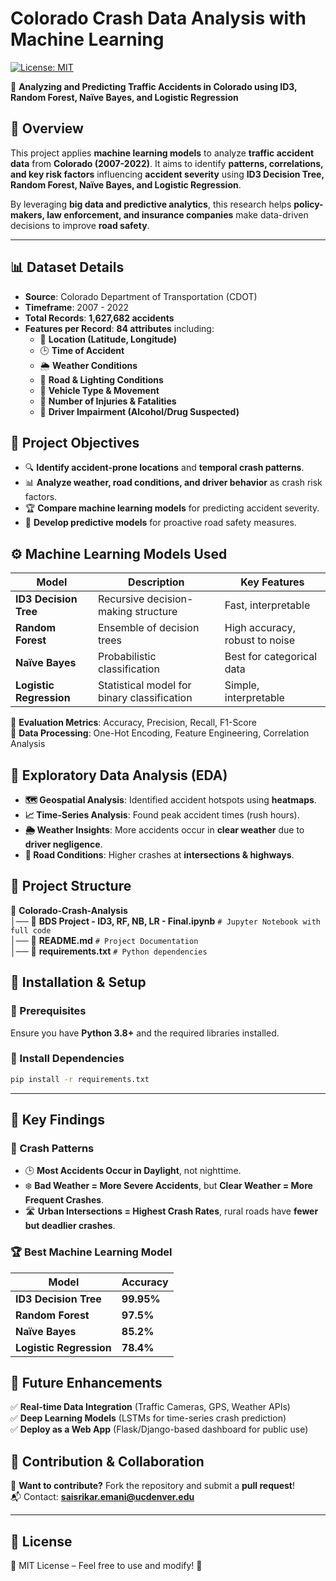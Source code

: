 # **Colorado Crash Data Analysis with Machine Learning**
[![License: MIT](https://img.shields.io/badge/License-MIT-blue.svg)](https://opensource.org/licenses/MIT)

🚗 **Analyzing and Predicting Traffic Accidents in Colorado using ID3, Random Forest, Naïve Bayes, and Logistic Regression**

## **📌 Overview**
This project applies **machine learning models** to analyze **traffic accident data** from **Colorado (2007-2022)**. It aims to identify **patterns, correlations, and key risk factors** influencing **accident severity** using **ID3 Decision Tree, Random Forest, Naïve Bayes, and Logistic Regression**.

By leveraging **big data and predictive analytics**, this research helps **policy-makers, law enforcement, and insurance companies** make data-driven decisions to improve **road safety**.

---

## **📊 Dataset Details**
- **Source**: Colorado Department of Transportation (CDOT)
- **Timeframe**: 2007 - 2022
- **Total Records**: **1,627,682 accidents**
- **Features per Record**: **84 attributes** including:
  - 📍 **Location (Latitude, Longitude)**
  - 🕒 **Time of Accident**
  - 🌦️ **Weather Conditions**
  - 🚦 **Road & Lighting Conditions**
  - 🚗 **Vehicle Type & Movement**
  - 🏥 **Number of Injuries & Fatalities**
  - 🚓 **Driver Impairment (Alcohol/Drug Suspected)**


## **📌 Project Objectives**
- 🔍 **Identify accident-prone locations** and **temporal crash patterns**.
- 📊 **Analyze weather, road conditions, and driver behavior** as crash risk factors.
- 🏆 **Compare machine learning models** for predicting accident severity.
- 🚀 **Develop predictive models** for proactive road safety measures.


## **⚙️ Machine Learning Models Used**
| Model | Description | Key Features |
|--------|-------------|--------------|
| **ID3 Decision Tree** | Recursive decision-making structure | Fast, interpretable |
| **Random Forest** | Ensemble of decision trees | High accuracy, robust to noise |
| **Naïve Bayes** | Probabilistic classification | Best for categorical data |
| **Logistic Regression** | Statistical model for binary classification | Simple, interpretable |

🔹 **Evaluation Metrics**: Accuracy, Precision, Recall, F1-Score  
🔹 **Data Processing**: One-Hot Encoding, Feature Engineering, Correlation Analysis  


## **📌 Exploratory Data Analysis (EDA)**
- **🗺️ Geospatial Analysis**: Identified accident hotspots using **heatmaps**.
- **📈 Time-Series Analysis**: Found peak accident times (rush hours).
- **🌦️ Weather Insights**: More accidents occur in **clear weather** due to **driver negligence**.
- **🚦 Road Conditions**: Higher crashes at **intersections & highways**.

## **📂 Project Structure**

📁 **Colorado-Crash-Analysis**  
│── 📜 **BDS Project - ID3, RF, NB, LR - Final.ipynb**  `# Jupyter Notebook with full code`  
│── 📜 **README.md**  `# Project Documentation`  
│── 📜 **requirements.txt**  `# Python dependencies`  


## **📌 Installation & Setup**
### **🔹 Prerequisites**
Ensure you have **Python 3.8+** and the required libraries installed.

### **🔹 Install Dependencies**
```bash
pip install -r requirements.txt
```


---


## **📌 Key Findings**
### **🚗 Crash Patterns**
- 🕒 **Most Accidents Occur in Daylight**, not nighttime.
- ❄️ **Bad Weather = More Severe Accidents**, but **Clear Weather = More Frequent Crashes**.
- 🛣️ **Urban Intersections = Highest Crash Rates**, rural roads have **fewer but deadlier crashes**.

### **🏆 Best Machine Learning Model**
| Model | Accuracy |
|--------|----------|
| **ID3 Decision Tree** | **99.95%** |
| **Random Forest** | **97.5%** |
| **Naïve Bayes** | **85.2%** |
| **Logistic Regression** | **78.4%** |


## **📌 Future Enhancements**
✅ **Real-time Data Integration** (Traffic Cameras, GPS, Weather APIs)  
✅ **Deep Learning Models** (LSTMs for time-series crash prediction)  
✅ **Deploy as a Web App** (Flask/Django-based dashboard for public use)  


## **📌 Contribution & Collaboration**
🤝 **Want to contribute?** Fork the repository and submit a **pull request**!  
📬 Contact: **saisrikar.emani@ucdenver.edu**  

---

## **📌 License**
📝 MIT License – Feel free to use and modify! 🚀  
